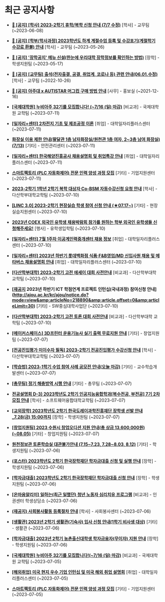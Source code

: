 # 최근 공지사항

* **[📌 [공지] [학사] 2023-2학기 휴학/복학 신청 안내 (7/7 수정)](http://ajou.ac.kr/kr/ajou/notice.do?mode=view&amp;articleNo=215587&amp;article.offset=0&amp;articleLimit=30)**
 [학사] - 교무팀 (~2023-06-08)

* **[📌 [공지] [학부/학사과정] 2023학년도 하계 계절수업 등록 및 수강포기(계절학기 수강료 환불) 안내](http://ajou.ac.kr/kr/ajou/notice.do?mode=view&amp;articleNo=215210&amp;article.offset=0&amp;articleLimit=30)**
 [학사] - 교무팀 (~2023-05-26)

* **[📌 [공지] &#x27;장학공지&#x27; 메뉴 신설(한눈에 우리대학 장학정보를 확인하는 방법)](http://ajou.ac.kr/kr/ajou/notice.do?mode=view&amp;articleNo=214764&amp;article.offset=0&amp;articleLimit=30)**
 [장학] - 학생지원팀 (~2023-05-17)

* **[📌 [공지] [교무팀] 출석(전자출결, 공결, 취업계, 코로나 등) 관련 안내(06.01.수정)](http://ajou.ac.kr/kr/ajou/notice.do?mode=view&amp;articleNo=205552&amp;article.offset=0&amp;articleLimit=30)**
 [학사] - 교무팀 (~2022-10-26)

* **[📌 [공지] 아주대 x AUTISTAR 머그컵 구매 방법 안내](http://ajou.ac.kr/kr/ajou/notice.do?mode=view&amp;articleNo=147976&amp;article.offset=0&amp;articleLimit=30)**
 [사무] - 홍보실 (~2021-12-16)

* **[[국제대학원] 누비아주 32기를 모집합니다! (~7/16 (일) 마감)](http://ajou.ac.kr/kr/ajou/notice.do?mode=view&amp;articleNo=218962&amp;article.offset=0&amp;articleLimit=30)**
 [비교과] - 국제대학원 교학팀 (~2023-07-11)

* **[[일자리+센터] 2차전지 기초 및 제조공정 이론](http://ajou.ac.kr/kr/ajou/notice.do?mode=view&amp;articleNo=218960&amp;article.offset=0&amp;articleLimit=30)**
 [취업] - 대학일자리플러스센터 (~2023-07-11)

* **[화장실 이용 제한 안내(팔달관 1층 남자화장실/원천관 1층 여자, 2~3층 남여 화장실)(7/13)](http://ajou.ac.kr/kr/ajou/notice.do?mode=view&amp;articleNo=218946&amp;article.offset=0&amp;articleLimit=30)**
 [기타] - 안전관리센터 (~2023-07-11)

* **[[일자리+센터] 한국해양진흥공사 채용설명회 및 취업특강 안내](http://ajou.ac.kr/kr/ajou/notice.do?mode=view&amp;articleNo=218938&amp;article.offset=0&amp;articleLimit=30)**
 [취업] - 대학일자리플러스센터 (~2023-07-11)

* **[스마트팩토리 (PLC 자동화제어) 전문 인력 양성 과정 모집](http://ajou.ac.kr/kr/ajou/notice.do?mode=view&amp;articleNo=218929&amp;article.offset=0&amp;articleLimit=30)**
 [기타] - 기업지원센터 (~2023-07-11)

* **[2023-2학기 1학년 2학기 복학 대상자 Co-BSM 자동수강신청 요청 안내](http://ajou.ac.kr/kr/ajou/notice.do?mode=view&amp;articleNo=218921&amp;article.offset=0&amp;articleLimit=30)**
 [학사] - 다산학부대학교학팀 (~2023-07-10)

* **[[LINC 3.0] 2023-2학기 현장실습 학생 참여 신청 안내 (★07.17~)](http://ajou.ac.kr/kr/ajou/notice.do?mode=view&amp;articleNo=218914&amp;article.offset=0&amp;articleLimit=30)**
 [기타] - 현장실습지원센터 (~2023-07-10)

* **[2023년 COEX 외국인 유학생 채용박람회 참가를 원하는 학부 외국인 유학생들 신청해주세요!](http://ajou.ac.kr/kr/ajou/notice.do?mode=view&amp;articleNo=218905&amp;article.offset=0&amp;articleLimit=30)**
 [행사] - 유학생입학팀 (~2023-07-10)

* **[[일자리+센터] 7월 1주차 이공계인력중개센터 채용 정보](http://ajou.ac.kr/kr/ajou/notice.do?mode=view&amp;articleNo=218897&amp;article.offset=0&amp;articleLimit=30)**
 [취업] - 대학일자리플러스센터 (~2023-07-10)

* **[[일자리+센터] 2023년 하반기 롯데백화점 식품·F&amp;B영업/MD 신입사원 채용 및 메타버스 채용설명회 안내](http://ajou.ac.kr/kr/ajou/notice.do?mode=view&amp;articleNo=218896&amp;article.offset=0&amp;articleLimit=30)**
 [취업] - 대학일자리플러스센터 (~2023-07-10)

* **[[다산학부대학] 2023-2학기 고전 에세이 대회 사전안내](http://ajou.ac.kr/kr/ajou/notice.do?mode=view&amp;articleNo=218895&amp;article.offset=0&amp;articleLimit=30)**
 [비교과] - 다산학부대학 교학팀 (~2023-07-10)

* **[[재공지](~07.12) 2023년 하반기 ICT 학점연계 프로젝트 인턴십(국내과정) 참여신청 안내](http://ajou.ac.kr/kr/ajou/notice.do?mode=view&amp;articleNo=218890&amp;article.offset=0&amp;articleLimit=30)**
 [기타] - SW중심대학사업단 (~2023-07-10)

* **[[다산학부대학] 2023-2학기 고전 토론 대회 사전안내](http://ajou.ac.kr/kr/ajou/notice.do?mode=view&amp;articleNo=218889&amp;article.offset=0&amp;articleLimit=30)**
 [비교과] - 다산학부대학 교학팀 (~2023-07-10)

* **[[메이커스페이스] 3D프린터 운용기능사 실기 출력 무료지원 안내](http://ajou.ac.kr/kr/ajou/notice.do?mode=view&amp;articleNo=218867&amp;article.offset=0&amp;articleLimit=30)**
 [기타] - 창업지원팀 (~2023-07-07)

* **[[전공진입평가 미이수자 필독] 2023-2학기 전공진입평가 수강신청 안내](http://ajou.ac.kr/kr/ajou/notice.do?mode=view&amp;articleNo=218866&amp;article.offset=0&amp;articleLimit=30)**
 [학사] - 다산학부대학교학팀 (~2023-07-07)

* **[[학습법] 2023-1학기 수업 참여 사례 공모전 안내(오늘 마감)](http://ajou.ac.kr/kr/ajou/notice.do?mode=view&amp;articleNo=218850&amp;article.offset=0&amp;articleLimit=30)**
 [기타] - 교수학습개발센터 (~2023-07-07)

* **[[총무팀] 정기 해충방역 시행 안내](http://ajou.ac.kr/kr/ajou/notice.do?mode=view&amp;articleNo=218846&amp;article.offset=0&amp;articleLimit=30)**
 [기타] - 총무팀 (~2023-07-07)

* **[전공설명회 D-3) 2023학년도 2학기 인공지능융합학과[복수전공, 부전공] 7기 2차 모집 안내](http://ajou.ac.kr/kr/ajou/notice.do?mode=view&amp;articleNo=218841&amp;article.offset=0&amp;articleLimit=30)**
 [학사] - 소프트웨어융합대학교학팀 (~2023-07-07)

* **[[교외장학] 2023학년도 2학기 한국도레이과학진흥재단 장학생 선발 안내_7.28(금) 15:00까지](http://ajou.ac.kr/kr/ajou/notice.do?mode=view&amp;articleNo=218838&amp;article.offset=0&amp;articleLimit=30)**
 [장학] - 학생지원팀 (~2023-07-07)

* **[[창업지원팀] 2023 수원시 창업오디션 지원 안내(총 상금 13,600,000원)(~08.05)](http://ajou.ac.kr/kr/ajou/notice.do?mode=view&amp;articleNo=218835&amp;article.offset=0&amp;articleLimit=30)**
 [기타] - 창업지원팀 (~2023-07-07)

* **[원천정보관 토론학습실 대관불가안내 (7.15~7.23, 7.28~8.03, 8.12)](http://ajou.ac.kr/kr/ajou/notice.do?mode=view&amp;articleNo=218826&amp;article.offset=0&amp;articleLimit=30)**
 [기타] - 학생지원팀 (~2023-07-06)

* **[(포스터) 2023학년도 2학기 한국장학재단 학자금대출 신청 및 실행 안내](http://ajou.ac.kr/kr/ajou/notice.do?mode=view&amp;articleNo=218824&amp;article.offset=0&amp;articleLimit=30)**
 [장학] - 학생지원팀 (~2023-07-06)

* **[[학자금대출] 2023학년도 2학기 한국장학재단 학자금대출 신청 안내](http://ajou.ac.kr/kr/ajou/notice.do?mode=view&amp;articleNo=218817&amp;article.offset=0&amp;articleLimit=30)**
 [장학] - 학생지원팀 (~2023-07-06)

* **[[온마음알리미] 일하는(최근 일했던) 청년 노동자 심리치유 프로그램](http://ajou.ac.kr/kr/ajou/notice.do?mode=view&amp;articleNo=218816&amp;article.offset=0&amp;articleLimit=30)**
 [비교과] - 인권센터 학생상담소 (~2023-07-06)

* **[(재공지) 사회봉사활동 등록절차 안내](http://ajou.ac.kr/kr/ajou/notice.do?mode=view&amp;articleNo=218806&amp;article.offset=0&amp;articleLimit=30)**
 [학사] - 사회봉사센터 (~2023-07-06)

* **[[생활관] 2023년 2학기 생활관(기숙사) 입사 신청 안내(1학기 비사생 대상)](http://ajou.ac.kr/kr/ajou/notice.do?mode=view&amp;articleNo=218805&amp;article.offset=0&amp;articleLimit=30)**
 [기타] - 생활관 (~2023-07-06)

* **[[학자금대출] 2023년 2학기 농촌출신대학생 학자금융자(무이자) 지원 안내](http://ajou.ac.kr/kr/ajou/notice.do?mode=view&amp;articleNo=218797&amp;article.offset=0&amp;articleLimit=30)**
 [장학] - 학생지원팀 (~2023-07-06)

* **[[국제대학원] 누비아주 32기를 모집합니다!(~7/16 (일) 마감)](http://ajou.ac.kr/kr/ajou/notice.do?mode=view&amp;articleNo=218795&amp;article.offset=0&amp;articleLimit=30)**
 [비교과] - 국제대학원 교학팀 (~2023-07-05)

* **[[해외취업] 미국 현지 우수 기업 인턴십 및 미국 해외 취업 설명회](http://ajou.ac.kr/kr/ajou/notice.do?mode=view&amp;articleNo=218788&amp;article.offset=0&amp;articleLimit=30)**
 [취업] - 대학일자리플러스센터 (~2023-07-05)

* **[스마트팩토리 (PLC 자동화제어) 전문 인력 양성 과정 모집](http://ajou.ac.kr/kr/ajou/notice.do?mode=view&amp;articleNo=218773&amp;article.offset=0&amp;articleLimit=30)**
 [기타] - 기업지원센터 (~2023-07-05)
